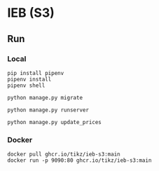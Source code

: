 # IEB (S3)

## Run

### Local
```
pip install pipenv
pipenv install
pipenv shell

python manage.py migrate

python manage.py runserver

python manage.py update_prices
```

### Docker
```
docker pull ghcr.io/tikz/ieb-s3:main
docker run -p 9090:80 ghcr.io/tikz/ieb-s3:main
```